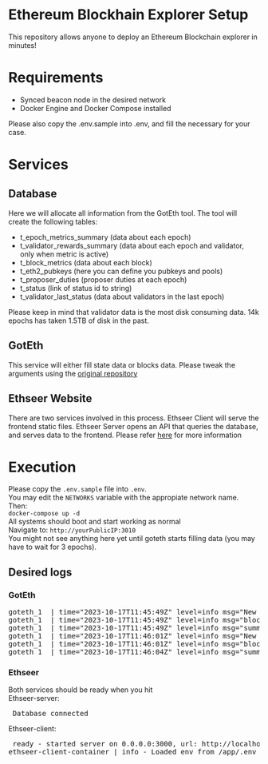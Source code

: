 # Ethereum Blockhain Explorer Setup
This repository allows anyone to deploy an Ethereum Blockchain explorer in minutes!

# Requirements

- Synced beacon node in the desired network
- Docker Engine and Docker Compose installed

Please also copy the .env.sample into .env, and fill the necessary for your case.

# Services

## Database
Here we will allocate all information from the GotEth tool.
The tool will create the following tables:<br>
- t_epoch_metrics_summary (data about each epoch)<br>
- t_validator_rewards_summary (data about each epoch and validator, only when metric is active)<br>
- t_block_metrics (data about each block)<br>
- t_eth2_pubkeys (here you can define you pubkeys and pools)
- t_proposer_duties (proposer duties at each epoch)<br>
- t_status (link of status id to string)<br>
- t_validator_last_status (data about validators in the last epoch)<br>

Please keep in mind that validator data is the most disk consuming data.
14k epochs has taken 1.5TB of disk in the past.

## GotEth

This service will either fill state data or blocks data.
Please tweak the arguments using the [original repository](https://github.com/migalabs/goteth)

## Ethseer Website

There are two services involved in this process.
Ethseer Client will serve the frontend static files.
Ethseer Server opens an API that queries the database, and serves data to the frontend.
Please refer [here](https://github.com/migalabs/eth-seer) for more information

# Execution

Please copy the `.env.sample` file into `.env`.<br>
You may edit the `NETWORKS` variable with the appropiate network name.<br>
Then:<br>
`docker-compose up -d`<br>
All systems should boot and start working as normal<br>
Navigate to: `http://yourPublicIP:3010`<br>
You might not see anything here yet until goteth starts filling data (you may have to wait for 3 epochs).

## Desired logs

### GotEth

<pre>
goteth_1  | time="2023-10-17T11:45:49Z" level=info msg="New event: slot 7559927, epoch 236247. 9 pending slots for new epoch" module=Events routine=head-event
goteth_1  | time="2023-10-17T11:45:49Z" level=info msg="block at slot 7559927 downloaded in 0.153967 seconds" module=api-cli
goteth_1  | time="2023-10-17T11:45:49Z" level=info msg="summary for analyzer" last_processed_epoch=236245 last_processed_slot=7559926
goteth_1  | time="2023-10-17T11:46:01Z" level=info msg="New event: slot 7559928, epoch 236247. 8 pending slots for new epoch" module=Events routine=head-event
goteth_1  | time="2023-10-17T11:46:01Z" level=info msg="block at slot 7559928 downloaded in 0.190399 seconds" module=api-cli
goteth_1  | time="2023-10-17T11:46:04Z" level=info msg="summary for analyzer" last_processed_epoch=236245 last_processed_slot=7559928
</pre>

### Ethseer
Both services should be ready when you hit<br>
Ethseer-server:<br><pre> Database connected</pre>
Ethseer-client:<br> <pre> ready - started server on 0.0.0.0:3000, url: http://localhost:3000
ethseer-client-container | info  - Loaded env from /app/.env</pre>

